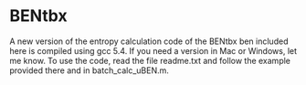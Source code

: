 # BENtbx
A new version of the entropy calculation code of the BENtbx
ben included here is compiled using gcc 5.4.  If you need a version in Mac or Windows, let me know.
To use the code, read the file readme.txt and follow the example provided there and in batch_calc_uBEN.m.
